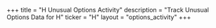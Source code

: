 +++
title = "H Unusual Options Activity"
description = "Track Unusual Options Data for H"
ticker = "H"
layout = "options_activity"
+++

